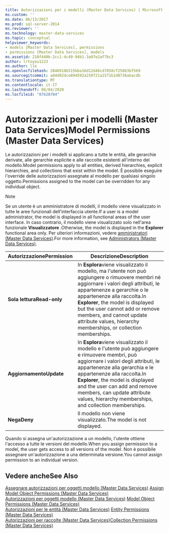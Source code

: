 ```yaml
---
title: Autorizzazioni per i modelli (Master Data Services) | Microsoft Docs
ms.custom: ''
ms.date: 06/13/2017
ms.prod: sql-server-2014
ms.reviewer: ''
ms.technology: master-data-services
ms.topic: conceptual
helpviewer_keywords:
- models [Master Data Services], permissions
- permissions [Master Data Services], models
ms.assetid: 210f440b-2cc1-4c49-94b1-3a97e2af7bc3
author: lrtoyou1223
ms.author: lle
ms.openlocfilehash: 2846918b515bba16d12d48cd7058cf25863bf569
ms.sourcegitcommit: ad4d92dce894592a259721a1571b1d8736abacdb
ms.translationtype: MT
ms.contentlocale: it-IT
ms.lasthandoff: 08/04/2020
ms.locfileid: "87628784"
---
```

# <a name="model-permissions-master-data-services"></a><span data-ttu-id="58c31-102">Autorizzazioni per i modelli (Master Data Services)</span><span class="sxs-lookup"><span data-stu-id="58c31-102">Model Permissions (Master Data Services)</span></span>
  <span data-ttu-id="58c31-103">Le autorizzazioni per i modelli si applicano a tutte le entità, alle gerarchie derivate, alle gerarchie esplicite e alle raccolte esistenti all'interno del modello.</span><span class="sxs-lookup"><span data-stu-id="58c31-103">Model permissions apply to all entities, derived hierarchies, explicit hierarchies, and collections that exist within the model.</span></span> <span data-ttu-id="58c31-104">È possibile eseguire l'override delle autorizzazioni assegnate al modello per qualsiasi singolo oggetto.</span><span class="sxs-lookup"><span data-stu-id="58c31-104">Permissions assigned to the model can be overridden for any individual object.</span></span>  
  
> [!NOTE]  
>  <span data-ttu-id="58c31-105">Se un utente è un amministratore di modelli, il modello viene visualizzato in tutte le aree funzionali dell'interfaccia utente.</span><span class="sxs-lookup"><span data-stu-id="58c31-105">If a user is a model administrator, the model is displayed in all functional areas of the user interface.</span></span> <span data-ttu-id="58c31-106">In caso contrario, il modello viene visualizzato solo nell'area funzionale **Visualizzatore** .</span><span class="sxs-lookup"><span data-stu-id="58c31-106">Otherwise, the model is displayed in the **Explorer** functional area only.</span></span> <span data-ttu-id="58c31-107">Per ulteriori informazioni, vedere [amministratori &#40;Master Data Services&#41;](administrators-master-data-services.md).</span><span class="sxs-lookup"><span data-stu-id="58c31-107">For more information, see [Administrators &#40;Master Data Services&#41;](administrators-master-data-services.md).</span></span>  
  
|<span data-ttu-id="58c31-108">Autorizzazione</span><span class="sxs-lookup"><span data-stu-id="58c31-108">Permission</span></span>|<span data-ttu-id="58c31-109">Descrizione</span><span class="sxs-lookup"><span data-stu-id="58c31-109">Description</span></span>|  
|----------------|-----------------|  
|<span data-ttu-id="58c31-110">**Sola lettura**</span><span class="sxs-lookup"><span data-stu-id="58c31-110">**Read-only**</span></span>|<span data-ttu-id="58c31-111">In **Esplora**viene visualizzato il modello, ma l'utente non può aggiungere o rimuovere membri né aggiornare i valori degli attributi, le appartenenze a gerarchie o le appartenenze alla raccolta.</span><span class="sxs-lookup"><span data-stu-id="58c31-111">In **Explorer**, the model is displayed but the user cannot add or remove members, and cannot update attribute values, hierarchy memberships, or collection memberships.</span></span>|  
|<span data-ttu-id="58c31-112">**Aggiornamento**</span><span class="sxs-lookup"><span data-stu-id="58c31-112">**Update**</span></span>|<span data-ttu-id="58c31-113">In **Esplora**viene visualizzato il modello e l'utente può aggiungere e rimuovere membri, può aggiornare i valori degli attributi, le appartenenze alla gerarchia e le appartenenze alla raccolta.</span><span class="sxs-lookup"><span data-stu-id="58c31-113">In **Explorer**, the model is displayed and the user can add and remove members, can update attribute values, hierarchy memberships, and collection memberships.</span></span>|  
|<span data-ttu-id="58c31-114">**Nega**</span><span class="sxs-lookup"><span data-stu-id="58c31-114">**Deny**</span></span>|<span data-ttu-id="58c31-115">Il modello non viene visualizzato.</span><span class="sxs-lookup"><span data-stu-id="58c31-115">The model is not displayed.</span></span>|  
  
 <span data-ttu-id="58c31-116">Quando si assegna un'autorizzazione a un modello, l'utente ottiene l'accesso a tutte le versioni del modello.</span><span class="sxs-lookup"><span data-stu-id="58c31-116">When you assign permission to a model, the user gets access to all versions of the model.</span></span> <span data-ttu-id="58c31-117">Non è possibile assegnare un'autorizzazione a una determinata versione.</span><span class="sxs-lookup"><span data-stu-id="58c31-117">You cannot assign permission to an individual version.</span></span>  
  
## <a name="see-also"></a><span data-ttu-id="58c31-118">Vedere anche</span><span class="sxs-lookup"><span data-stu-id="58c31-118">See Also</span></span>  
 <span data-ttu-id="58c31-119">[Assegnare autorizzazioni per oggetti modello &#40;Master Data Services&#41;](../../2014/master-data-services/assign-model-object-permissions-master-data-services.md) </span><span class="sxs-lookup"><span data-stu-id="58c31-119">[Assign Model Object Permissions &#40;Master Data Services&#41;](../../2014/master-data-services/assign-model-object-permissions-master-data-services.md) </span></span>  
 <span data-ttu-id="58c31-120">[Autorizzazioni per oggetti modello &#40;Master Data Services&#41;](../../2014/master-data-services/model-object-permissions-master-data-services.md) </span><span class="sxs-lookup"><span data-stu-id="58c31-120">[Model Object Permissions &#40;Master Data Services&#41;](../../2014/master-data-services/model-object-permissions-master-data-services.md) </span></span>  
 <span data-ttu-id="58c31-121">[Autorizzazioni per le entità &#40;Master Data Services&#41;](../../2014/master-data-services/entity-permissions-master-data-services.md) </span><span class="sxs-lookup"><span data-stu-id="58c31-121">[Entity Permissions &#40;Master Data Services&#41;](../../2014/master-data-services/entity-permissions-master-data-services.md) </span></span>  
 [<span data-ttu-id="58c31-122">Autorizzazioni per raccolte &#40;Master Data Services&#41;</span><span class="sxs-lookup"><span data-stu-id="58c31-122">Collection Permissions &#40;Master Data Services&#41;</span></span>](../../2014/master-data-services/collection-permissions-master-data-services.md)  
  
  
